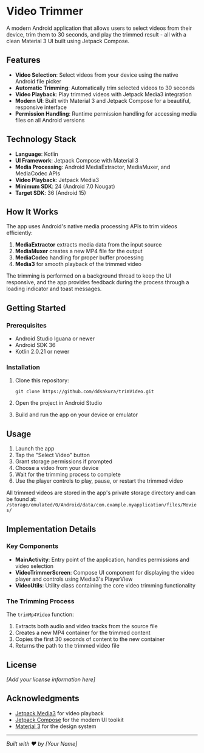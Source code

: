 # Video Trimmer

A modern Android application that allows users to select videos from their device, trim them to 30 seconds, and play the trimmed result - all with a clean Material 3 UI built using Jetpack Compose.

## Features

- **Video Selection**: Select videos from your device using the native Android file picker
- **Automatic Trimming**: Automatically trim selected videos to 30 seconds
- **Video Playback**: Play trimmed videos with Jetpack Media3 integration
- **Modern UI**: Built with Material 3 and Jetpack Compose for a beautiful, responsive interface
- **Permission Handling**: Runtime permission handling for accessing media files on all Android versions

## Technology Stack

- **Language**: Kotlin
- **UI Framework**: Jetpack Compose with Material 3
- **Media Processing**: Android MediaExtractor, MediaMuxer, and MediaCodec APIs
- **Video Playback**: Jetpack Media3
- **Minimum SDK**: 24 (Android 7.0 Nougat)
- **Target SDK**: 36 (Android 15)

## How It Works

The app uses Android's native media processing APIs to trim videos efficiently:

1. **MediaExtractor** extracts media data from the input source
2. **MediaMuxer** creates a new MP4 file for the output
3. **MediaCodec** handling for proper buffer processing
4. **Media3** for smooth playback of the trimmed video

The trimming is performed on a background thread to keep the UI responsive, and the app provides feedback during the process through a loading indicator and toast messages.

## Getting Started

### Prerequisites

- Android Studio Iguana or newer
- Android SDK 36
- Kotlin 2.0.21 or newer

### Installation

1. Clone this repository:
   ```
   git clone https://github.com/ddsakura/trimVideo.git
   ```

2. Open the project in Android Studio

3. Build and run the app on your device or emulator

## Usage

1. Launch the app
2. Tap the "Select Video" button
3. Grant storage permissions if prompted
4. Choose a video from your device
5. Wait for the trimming process to complete
6. Use the player controls to play, pause, or restart the trimmed video

All trimmed videos are stored in the app's private storage directory and can be found at:
`/storage/emulated/0/Android/data/com.example.myapplication/files/Movies/`

## Implementation Details

### Key Components

- **MainActivity**: Entry point of the application, handles permissions and video selection
- **VideoTrimmerScreen**: Compose UI component for displaying the video player and controls using Media3's PlayerView
- **VideoUtils**: Utility class containing the core video trimming functionality

### The Trimming Process

The `trimMp4Video` function:

1. Extracts both audio and video tracks from the source file
2. Creates a new MP4 container for the trimmed content
3. Copies the first 30 seconds of content to the new container
4. Returns the path to the trimmed video file

## License

*[Add your license information here]*

## Acknowledgments

- [Jetpack Media3](https://developer.android.com/jetpack/androidx/releases/media3) for video playback
- [Jetpack Compose](https://developer.android.com/jetpack/compose) for the modern UI toolkit
- [Material 3](https://m3.material.io/) for the design system

---

*Built with ❤️ by [Your Name]*
